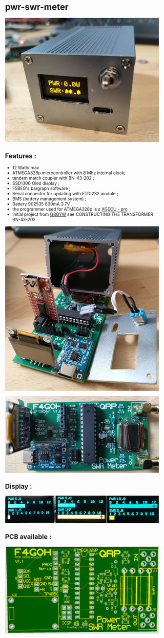 # pwr-swr-meter

![swr3](images/swr3.jpg "Main board1")

## Features :

- 12 Watts max
- ATMEGA328p microcontroller with 8 Mhz internal clock;
- tandem match coupler with BN-43-202 ;
- SSD1306 Oled display ;
- F5BEG's bargraph software ;
- Serial connector for updating with FTDI232 module ;
- BMS (battery management system) ;
- Battery 902535 800mA 3.7V .
- the programmer used for ATMEGA328p is a [XGECU - pro](https://www.aliexpress.com/premium/XGecu.html)
- Initial project from [G8GYW](https://github.com/G8GYW/g8gyw.github.io) see CONSTRUCTING THE TRANSFORMER BN-43-202

![total](images/total.jpg "Main board")

![swr2](images/swr2.jpg "Main board2")

## Display :

![display](images/pwr_swr.jpg "display")

## PCB available :

![PCB](images/swrQRP_PCB.png "pcb")



